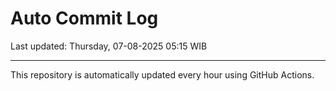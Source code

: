 # Auto Commit Log

Last updated: Thursday, 07-08-2025 05:15 WIB

---

This repository is automatically updated every hour using GitHub Actions.
